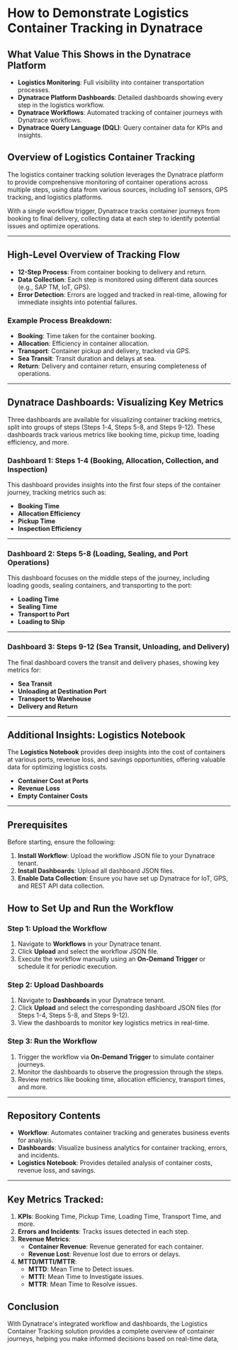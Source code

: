# How to Demonstrate Logistics Container Tracking in Dynatrace

## What Value This Shows in the Dynatrace Platform
- **Logistics Monitoring**: Full visibility into container transportation processes.
- **Dynatrace Platform Dashboards**: Detailed dashboards showing every step in the logistics workflow.
- **Dynatrace Workflows**: Automated tracking of container journeys with Dynatrace workflows.
- **Dynatrace Query Language (DQL)**: Query container data for KPIs and insights.

## Overview of Logistics Container Tracking

The logistics container tracking solution leverages the Dynatrace platform to provide comprehensive monitoring of container operations across multiple steps, using data from various sources, including IoT sensors, GPS tracking, and logistics platforms.


With a single workflow trigger, Dynatrace tracks container journeys from booking to final delivery, collecting data at each step to identify potential issues and optimize operations.

---

## High-Level Overview of Tracking Flow

- **12-Step Process**: From container booking to delivery and return.
- **Data Collection**: Each step is monitored using different data sources (e.g., SAP TM, IoT, GPS).
- **Error Detection**: Errors are logged and tracked in real-time, allowing for immediate insights into potential failures.

### Example Process Breakdown:
- **Booking**: Time taken for the container booking.
- **Allocation**: Efficiency in container allocation.
- **Transport**: Container pickup and delivery, tracked via GPS.
- **Sea Transit**: Transit duration and delays at sea.
- **Return**: Delivery and container return, ensuring completeness of operations.

---

## Dynatrace Dashboards: Visualizing Key Metrics

Three dashboards are available for visualizing container tracking metrics, split into groups of steps (Steps 1-4, Steps 5-8, and Steps 9-12). These dashboards track various metrics like booking time, pickup time, loading efficiency, and more.

### Dashboard 1: Steps 1-4 (Booking, Allocation, Collection, and Inspection)

This dashboard provides insights into the first four steps of the container journey, tracking metrics such as:
- **Booking Time**
- **Allocation Efficiency**
- **Pickup Time**
- **Inspection Efficiency**


---

### Dashboard 2: Steps 5-8 (Loading, Sealing, and Port Operations)

This dashboard focuses on the middle steps of the journey, including loading goods, sealing containers, and transporting to the port:
- **Loading Time**
- **Sealing Time**
- **Transport to Port**
- **Loading to Ship**

---

### Dashboard 3: Steps 9-12 (Sea Transit, Unloading, and Delivery)

The final dashboard covers the transit and delivery phases, showing key metrics for:
- **Sea Transit**
- **Unloading at Destination Port**
- **Transport to Warehouse**
- **Delivery and Return**

---

## Additional Insights: Logistics Notebook

The **Logistics Notebook** provides deep insights into the cost of containers at various ports, revenue loss, and savings opportunities, offering valuable data for optimizing logistics costs.

- **Container Cost at Ports**
- **Revenue Loss**
- **Empty Container Costs**

---

## Prerequisites

Before starting, ensure the following:

1. **Install Workflow**: Upload the workflow JSON file to your Dynatrace tenant.
2. **Install Dashboards**: Upload all dashboard JSON files.
3. **Enable Data Collection**: Ensure you have set up Dynatrace for IoT, GPS, and REST API data collection.

## How to Set Up and Run the Workflow

### Step 1: Upload the Workflow

1. Navigate to **Workflows** in your Dynatrace tenant.
2. Click **Upload** and select the workflow JSON file.
3. Execute the workflow manually using an **On-Demand Trigger** or schedule it for periodic execution.

### Step 2: Upload Dashboards

1. Navigate to **Dashboards** in your Dynatrace tenant.
2. Click **Upload** and select the corresponding dashboard JSON files (for Steps 1-4, Steps 5-8, and Steps 9-12).
3. View the dashboards to monitor key logistics metrics in real-time.

### Step 3: Run the Workflow

1. Trigger the workflow via **On-Demand Trigger** to simulate container journeys.
2. Monitor the dashboards to observe the progression through the steps.
3. Review metrics like booking time, allocation efficiency, transport times, and more.

---

## Repository Contents

- **Workflow**: Automates container tracking and generates business events for analysis.
- **Dashboards**: Visualize business analytics for container tracking, errors, and incidents.
- **Logistics Notebook**: Provides detailed analysis of container costs, revenue loss, and savings.

---

## Key Metrics Tracked:

1. **KPIs**: Booking Time, Pickup Time, Loading Time, Transport Time, and more.
2. **Errors and Incidents**: Tracks issues detected in each step.
3. **Revenue Metrics**: 
   - **Container Revenue**: Revenue generated for each container.
   - **Revenue Lost**: Revenue lost due to errors or delays.
4. **MTTD/MTTI/MTTR**: 
   - **MTTD**: Mean Time to Detect issues.
   - **MTTI**: Mean Time to Investigate issues.
   - **MTTR**: Mean Time to Resolve issues.

## Conclusion

With Dynatrace's integrated workflow and dashboards, the Logistics Container Tracking solution provides a complete overview of container journeys, helping you make informed decisions based on real-time data,
